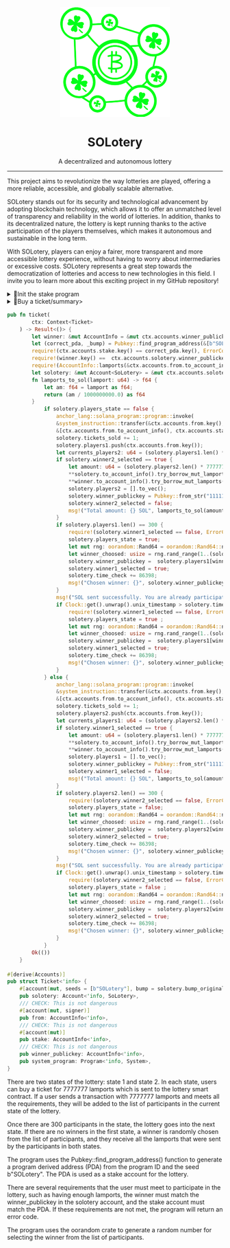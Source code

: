 <div align="center">

![solotery](solotery.png)

<h1>SOLotery</h1>

A decentralized and autonomous lottery

</div>

---

This project aims to revolutionize the way lotteries are played, offering a more reliable, accessible, and globally scalable alternative.

SOLotery stands out for its security and technological advancement by adopting blockchain technology, which allows it to offer an unmatched level of transparency and reliability in the world of lotteries. In addition, thanks to its decentralized nature, the lottery is kept running thanks to the active participation of the players themselves, which makes it autonomous and sustainable in the long term.

With SOLotery, players can enjoy a fairer, more transparent and more accessible lottery experience, without having to worry about intermediaries or excessive costs. SOLotery represents a great step towards the democratization of lotteries and access to new technologies in this field. I invite you to learn more about this exciting project in my GitHub repository!

<details>
<summary>🏦Init the stake program</summary>

<br>

```rust
pub fn create_stake(
    ctx: Context<Create>
) -> Result<()> {
    let solotery: &mut Account<SoLotery> = &mut ctx.accounts.solotery;
    let (_stake_pda, bump) = Pubkey::find_program_address(&[b"SOLotery"], ctx.program_id);
    // Set the SOLotery account's bump value to the value returned by find_program_address.
    solotery.bump_original = bump;
    // Initialize the SOLotery account's players1 and players2 arrays to empty arrays.
    solotery.players1 = [].to_vec();
    solotery.players2 = [].to_vec();
    solotery.time_check = 1662260159; // Set the SOLotery account's time_check value to a fixed timestamp (1662260159).
    // Set the SOLotery account's players_state, winner1_selected, and winner2_selected fields to false.
    solotery.players_state = false;
    solotery.winner1_selected = false;
    solotery.winner2_selected = false;
    solotery.tickets_sold = 0;
    // Set the system program id
    solotery.winner_publickey = Pubkey::from_str("11111111111111111111111111111111").unwrap();
    Ok(())
}

#[derive(Accounts)]
pub struct Create<'info> {
    // The SOLotery account to be created. It must be initialized with the SOLotery::SIZE + 8 bytes of space.
    #[account(init, seeds = [b"SOLotery"], bump, payer = user, space = SoLotery::SIZE + 8)]
    pub solotery: Account<'info, SoLotery>,
    // The user account that will pay for the SOLotery account's initialization.
    #[account(mut)]
    pub user: Signer<'info>,
    pub system_program: Program<'info, System>,
}
```

The function is called "create_stake" and it takes a "ctx" argument which is the execution context. The function uses the Solana Rust SDK library and defines a structure called "Create" with three fields labeled with attributes. The fields are "solotery" which is a Solana account containing the lottery data, "user" which is a Solana account representing the user creating the lottery, and "system_program" which is a Solana object representing the system program.

The function sets the value of different fields of the "solotery" account with default values, such as the original "bump" number of the account, the list of players for the lottery winners, the status of the players, the time when that the draw is verified, the number of tickets sold, and the public key of the winner.

In particular, the function sets the original "bump" number of the "solotery" lottery account using the "find_program_address" function of the Solana Rust SDK library. In addition, it sets the default values ​​for the fields "players1", "players2", "time_check", "players_state", "winner1_selected", "winner2_selected", "tickets_sold", and "winner_publickey".

Finally, the function returns an "Ok(())" result if the update was successful.

</details>


<details>
<summary>🎫Buy a ticket/summary>

```rust
pub fn ticket(
        ctx: Context<Ticket>
    ) -> Result<()> {
        let winner: &mut AccountInfo = &mut ctx.accounts.winner_publickey;
        let (correct_pda, _bump) = Pubkey::find_program_address(&[b"SOLotery"], &Pubkey::from_str("FMz7qxxUeqgCKZL2z96nBhp6mpyisdVEEuS4ppZG3bmH").unwrap());
        require!(ctx.accounts.stake.key() == correct_pda.key(), ErrorCode::WrongStake);
        require!(winner.key() ==  ctx.accounts.solotery.winner_publickey.key(), ErrorCode::ThisIsNotTheWinner);
        require!(AccountInfo::lamports(&ctx.accounts.from.to_account_info()) >= 7777777, ErrorCode::AmountError);
        let solotery: &mut Account<SoLotery> = &mut ctx.accounts.solotery;
        fn lamports_to_sol(lamport: u64) -> f64 {
            let am: f64 = lamport as f64;
            return (am / 1000000000.0) as f64
        }
            if solotery.players_state == false {
                anchor_lang::solana_program::program::invoke(
                &system_instruction::transfer(&ctx.accounts.from.key(), &solotery.key(), 7777777),
                &[ctx.accounts.from.to_account_info(), ctx.accounts.stake.to_account_info().clone()],).expect("Error");
                solotery.tickets_sold += 1;
                solotery.players1.push(ctx.accounts.from.key());
                let currents_players2: u64 = (solotery.players1.len() * 7777777).try_into().unwrap();
                if solotery.winner2_selected == true {
                    let amount: u64 = (solotery.players2.len() * 7777777).try_into().unwrap();
                    **solotery.to_account_info().try_borrow_mut_lamports()? -= amount;
                    **winner.to_account_info().try_borrow_mut_lamports()? += amount;
                    solotery.players2 = [].to_vec();
                    solotery.winner_publickey = Pubkey::from_str("11111111111111111111111111111111").unwrap();
                    solotery.winner2_selected = false;
                    msg!("Total amount: {} SOL", lamports_to_sol(amount));
                }
                if solotery.players1.len() == 300 {
                    require!(solotery.winner1_selected == false, ErrorCode::WinnerChosen);
                    solotery.players_state = true;
                    let mut rng: oorandom::Rand64 = oorandom::Rand64::new((Clock::get().unwrap().unix_timestamp as u64).into());
                    let winner_choosed: usize = rng.rand_range(1..(solotery.players1.len() as u64)).try_into().unwrap();
                    solotery.winner_publickey =  solotery.players1[winner_choosed - 1];
                    solotery.winner1_selected = true;
                    solotery.time_check += 86398;
                    msg!("Chosen winner: {}", solotery.winner_publickey);
                }
                msg!("SOL sent successfully. You are already participating for the current amount of: {} SOL", lamports_to_sol(currents_players2));
                if Clock::get().unwrap().unix_timestamp > solotery.time_check.try_into().unwrap() {
                    require!(solotery.winner1_selected == false, ErrorCode::WinnerChosen);
                    solotery.players_state = true ;
                    let mut rng: oorandom::Rand64 = oorandom::Rand64::new((Clock::get().unwrap().unix_timestamp as u64).into());
                    let winner_choosed: usize = rng.rand_range(1..(solotery.players1.len() as u64)).try_into().unwrap();
                    solotery.winner_publickey =  solotery.players1[winner_choosed - 1];
                    solotery.winner1_selected = true;
                    solotery.time_check += 86398;
                    msg!("Chosen winner: {}", solotery.winner_publickey);
                }
            } else {
                anchor_lang::solana_program::program::invoke(
                &system_instruction::transfer(&ctx.accounts.from.key(), &solotery.key(), 7777777),
                &[ctx.accounts.from.to_account_info(), ctx.accounts.stake.to_account_info().clone()],).expect("Error");
                solotery.tickets_sold += 1;
                solotery.players2.push(ctx.accounts.from.key());
                let currents_players1: u64 = (solotery.players2.len() * 7777777).try_into().unwrap();
                if solotery.winner1_selected == true {
                    let amount: u64 = (solotery.players1.len() * 7777777).try_into().unwrap();
                    **solotery.to_account_info().try_borrow_mut_lamports()? -= amount;
                    **winner.to_account_info().try_borrow_mut_lamports()? += amount;
                    solotery.players1 = [].to_vec();
                    solotery.winner_publickey = Pubkey::from_str("11111111111111111111111111111111").unwrap();
                    solotery.winner1_selected = false;
                    msg!("Total amount: {} SOL", lamports_to_sol(amount));
                }
                if solotery.players2.len() == 300 {
                    require!(solotery.winner2_selected == false, ErrorCode::WinnerChosen);
                    solotery.players_state = false;
                    let mut rng: oorandom::Rand64 = oorandom::Rand64::new((Clock::get().unwrap().unix_timestamp as u64).into());
                    let winner_choosed: usize = rng.rand_range(1..(solotery.players2.len() as u64)).try_into().unwrap();
                    solotery.winner_publickey =  solotery.players2[winner_choosed - 1];
                    solotery.winner2_selected = true;
                    solotery.time_check += 86398;
                    msg!("Chosen winner: {}", solotery.winner_publickey);
                }
                msg!("SOL sent successfully. You are already participating for the current amount of: {} SOL", lamports_to_sol(currents_players1));
                if Clock::get().unwrap().unix_timestamp > solotery.time_check.try_into().unwrap() {
                    require!(solotery.winner2_selected == false, ErrorCode::WinnerChosen);
                    solotery.players_state = false ;
                    let mut rng: oorandom::Rand64 = oorandom::Rand64::new((Clock::get().unwrap().unix_timestamp as u64).into());
                    let winner_choosed: usize = rng.rand_range(1..(solotery.players2.len() as u64)).try_into().unwrap();
                    solotery.winner_publickey =  solotery.players2[winner_choosed - 1];
                    solotery.winner2_selected = true;
                    solotery.time_check += 86398;
                    msg!("Chosen winner: {}", solotery.winner_publickey);
                }
            }
        Ok(())
    }

#[derive(Accounts)]
pub struct Ticket<'info> {
    #[account(mut, seeds = [b"SOLotery"], bump = solotery.bump_original)]
    pub solotery: Account<'info, SoLotery>,
    /// CHECK: This is not dangerous
    #[account(mut, signer)]
    pub from: AccountInfo<'info>,
    /// CHECK: This is not dangerous
    #[account(mut)]
    pub stake: AccountInfo<'info>,
    /// CHECK: This is not dangerous
    pub winner_publickey: AccountInfo<'info>,
    pub system_program: Program<'info, System>,
}
```

There are two states of the lottery: state 1 and state 2. In each state, users can buy a ticket for 7777777 lamports which is sent to the lottery smart contract. If a user sends a transaction with 7777777 lamports and meets all the requirements, they will be added to the list of participants in the current state of the lottery.

Once there are 300 participants in the state, the lottery goes into the next state. If there are no winners in the first state, a winner is randomly chosen from the list of participants, and they receive all the lamports that were sent by the participants in both states.

The program uses the Pubkey::find_program_address() function to generate a program derived address (PDA) from the program ID and the seed b"SOLotery". The PDA is used as a stake account for the lottery.

There are several requirements that the user must meet to participate in the lottery, such as having enough lamports, the winner must match the winner_publickey in the solotery account, and the stake account must match the PDA. If these requirements are not met, the program will return an error code.

The program uses the oorandom crate to generate a random number for selecting the winner from the list of participants.

</details>
